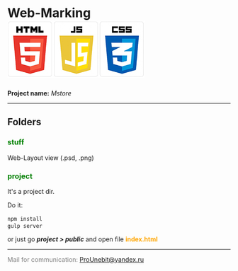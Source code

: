 # Web-Marking &nbsp; &nbsp; &nbsp; &nbsp; &nbsp; ![Project Type](project/public/img/readme_pic.jpg)

**Project name:** *Mstore*
- - -
## Folders
### <span style="color:green">stuff</span>
Web-Layout view (.psd, .png)
### <span style="color:green">project</span>
It's a project dir.

Do it:
```
npm install
gulp server
```
or just go _**project > public**_ and open file <span style="color:orange">**index.html**</span>
- - -
<span style="color:gray">Mail for communication:</span> <ProUnebit@yandex.ru>
